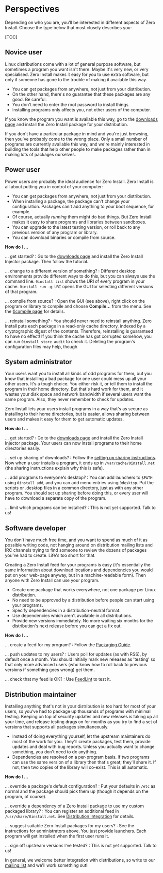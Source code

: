 # Perspectives

Depending on who you are, you'll be interested in different aspects of Zero Install. Choose the type below that most closely describes you:

[TOC]

## Novice user

Linux distributions come with a lot of general purpose software, but sometimes a program you want isn't there. Maybe it's very new, or very specialised. Zero Install makes it easy for you to use extra software, but only if someone has gone to the trouble of making it available this way.

-   You can get packages from anywhere, not just from your distribution.
-   On the other hand, there's no guarantee that these packages are any good. Be careful.
-   You don't need to enter the root password to install things.
-   Installing programs only affects you, not other users of the computer.

If you know the program you want is available this way, go to the [downloads page](https://get.0install.net/) and install the Zero Install package for your distribution.

If you don't have a particular package in mind and you're just browsing, then you've probably come to the wrong place. Only a small number of programs are currently available this way, and we're mainly interested in building the tools that help other people to make packages rather than in making lots of packages ourselves.

## Power user

Power users are probably the ideal audience for Zero Install. Zero Install is all about putting you in control of your computer:

-   You can get packages from anywhere, not just from your distribution.
-   When installing a package, the package can't change your configuration. Packages can't add anything to your boot sequence, for example.
-   Of course, actually _running_ them might do bad things. But Zero Install makes it easy to share programs and libraries between sandboxes.
-   You can upgrade to the latest testing version, or roll back to any previous version of any program or library.
-   You can download binaries or compile from source.

**How do I ...**

... get started?
: Go to the [downloads page](https://get.0install.net/) and install the Zero Install Injector package. Then follow the tutorial.

... change to a different version of something?
: Different desktop environments provide different ways to do this, but you can always use the command line. `0install list` shows the URI of every program in your cache. `0install run -g URI` opens the GUI for selecting different versions of that program.

... compile from source?
: Open the GUI (see above), right click on the program or library to compile and choose **Compile...** from the menu. See the [0compile page](https://docs.0install.net/tools/0compile/) for details.

... reinstall something?
: You should never need to reinstall anything. Zero Install puts each package in a read-only cache directory, indexed by a cryptographic digest of the contents. Therefore, reinstalling is guaranteed to have no effect! If you think the cache has got corrupted somehow, you can run `0install store audit` to check it. Deleting the program's configuration files may help, though.

## System administrator

Your users want you to install all kinds of odd programs for them, but you know that installing a bad package for one user could mess up all your other users. It's a tough choice. You either risk it, or tell them to install the program in their home directory. But that's hard work for them, and it wastes your disk space and network bandwidth if several users want the same program. Also, they never remember to check for updates.

Zero Install lets your users install programs in a way that's as secure as installing to their home directories, but is easier, allows sharing between users and makes it easy for them to get automatic updates.

**How do I ...**

... get started?
: Go to the [downloads page](https://get.0install.net/) and install the Zero Install Injector package. Your users can now install programs to their home directories easily.

... set up sharing of downloads?
: Follow the [setting up sharing instructions](../details/sharing.md). Now when a user installs a program, it ends up in `/var/cache/0install.net` (the sharing instructions explain why this is safe).

... add programs to everyone's desktop?
: You can add launchers to `$PATH` using `0install add`, and you can add menu entries using `0desktop`. Put the scripts or .desktop files in a common directory, just as with any other program. You should set up sharing before doing this, or every user will have to download a separate copy of the program.

... limit which programs can be installed?
: This is not yet supported. Talk to us!

## Software developer

You don't have much free time, and you want to spend as much of it as possible writing code, not hanging around on distribution mailing lists and IRC channels trying to find someone to review the dozens of packages you've had to create. Life's too short for that.

Creating a Zero Install feed for your programs is easy (it's essentially the same information about download locations and dependencies you would put on your web-page anyway, but in a machine-readable form). Then anyone with Zero Install can use your program.

-   Create one package that works everywhere, not one package per Linux distribution.
-   No need to be approved by a distribution before people can start using your programs.
-   Specify dependencies in a distribution-neutral format.
-   Use dependencies which aren't available in all distributions.
-   Provide new versions immediately. No more waiting six months for the distribution's next release before you can get a fix out.

**How do I ...**

... create a feed for my program?
: Follow the [Packaging Guide](../packaging/index.md).

... push updates to my users?
: Users poll for updates (as with RSS), by default once a month. You should initially mark new releases as 'testing' so that only more advanced users (who know how to roll back to previous versions if something goes wrong) get them.

... check that my feed is OK?
: Use [FeedLint](../tools/feedlint.md) to test it.

## Distribution maintainer

Installing anything that's not in your distribution is too hard for most of your users, so you've had to package up thousands of programs with minimal testing. Keeping on top of security updates and new releases is taking up all your time, and release testing drags on for months as you try to find a set of versions that supports all packages simultaneously.

-   Instead of doing everything yourself, let the upstream maintainers do most of the work for you. They'll create packages, test them, provide updates and deal with bug reports. Unless you actually want to change something, you don't need to do anything.
-   Dependencies are resolved on a per-program basis. If two programs can use the same version of a library then that's great; they'll share it. If not, then two copies of the library will co-exist. This is all automatic.

**How do I ...**

... override a package's default configuration?
: Put your defaults in `/etc` as normal and the package should pick them up (though it depends on the program, of course).

... override a dependency of a Zero Install package to use my custom packaged library?
: You can register an additional feed in `/usr/share/0install.net`. See [Distribution Integration](../details/distribution-integration.md) for details.

... suggest suitable Zero Install packages for my users?
: See the instructions for administrators above. You just provide launchers. Each program will get installed when the first user runs it.

... sign off upstream versions I've tested?
: This is not yet supported. Talk to us!

In general, we welcome better integration with distributions, so write to our [mailing list](https://0install.net/support.html#lists) and we'll work something out!
